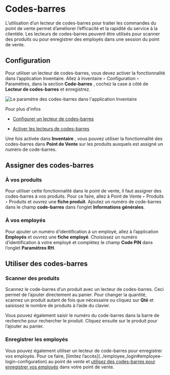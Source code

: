 # Codes-barres

L’utilisation d’un lecteur de codes-barres pour traiter les commandes du point
de vente permet d’améliorer l’efficacité et la rapidité du service à la
clientèle. Les lecteurs de codes-barres peuvent être utilisés pour scanner des
produits ou pour enregistrer des employés dans une session du point de vente.

## Configuration

Pour utiliser un lecteur de codes-barres, vous devez activer la fonctionnalité
dans l’application Inventaire. Allez à Inventaire ‣ Configuration ‣
Paramètres, dans la section **Code-barres** , cochez la case à côté de
**Lecteur de codes-barres** et enregistrez.

![Le paramètre des codes-barres dans l'application
Inventaire](../../../../_images/barcode-inventory.png) <div class="alert alert-secondary">
<p class="alert-title">
Pour plus d'infos</p><ul>
<li><p><a href="../../../inventory_and_mrp/barcode/setup/hardware">Configurer un lecteur de codes-barres</a></p></li>
<li><p><a href="../../../inventory_and_mrp/barcode/setup/software">Activer les lecteurs de codes-barres</a></p></li>
</ul>
</div>

Une fois activée dans **Inventaire** , vous pouvez utiliser la fonctionnalité
des codes-barres dans **Point de Vente** sur les produits auxquels est assigné
un numéro de code-barres.

## Assigner des codes-barres

### À vos produits

Pour utiliser cette fonctionnalité dans le point de vente, il faut assigner
des codes-barres à vos produits. Pour ce faire, allez à Point de Vente ‣
Produits ‣ Produits et ouvrez une **fiche produit**. Ajoutez un numéro de
code-barres dans le champ **code-barres** dans l’onglet **Informations
générales**.

### À vos employés

Pour ajouter un numéro d’identification à un employé, allez à l’application
**Employés** et ouvrez une **fiche employé**. Choisissez un numéro
d’identification à votre employé et complétez le champ **Code PIN** dans
l’onglet **Paramètres RH**.

## Utiliser des codes-barres

### Scanner des produits

Scannez le code-barres d’un produit avec un lecteur de codes-barres. Ceci
permet de l’ajouter directement au panier. Pour changer la quantité, scannez
un produit autant de fois que nécessaire ou cliquez sur **Qté** et saisissez
le nombre de produits à l’aide du clavier.

Vous pouvez également saisir le numéro du code-barres dans la barre de
recherche pour rechercher le produit. Cliquez ensuite sur le produit pour
l’ajouter au panier.

### Enregistrer les employés

Vous pouvez également utiliser un lecteur de code-barres pour enregistrer vos
employés. Pour ce faire, [limitez l’accès](../employee_login#employee-
login-configuration) au point de vente et [utilisez des codes-barres pour
enregistrer vos employés](../employee_login#employee-login-badge) dans
votre point de vente.

